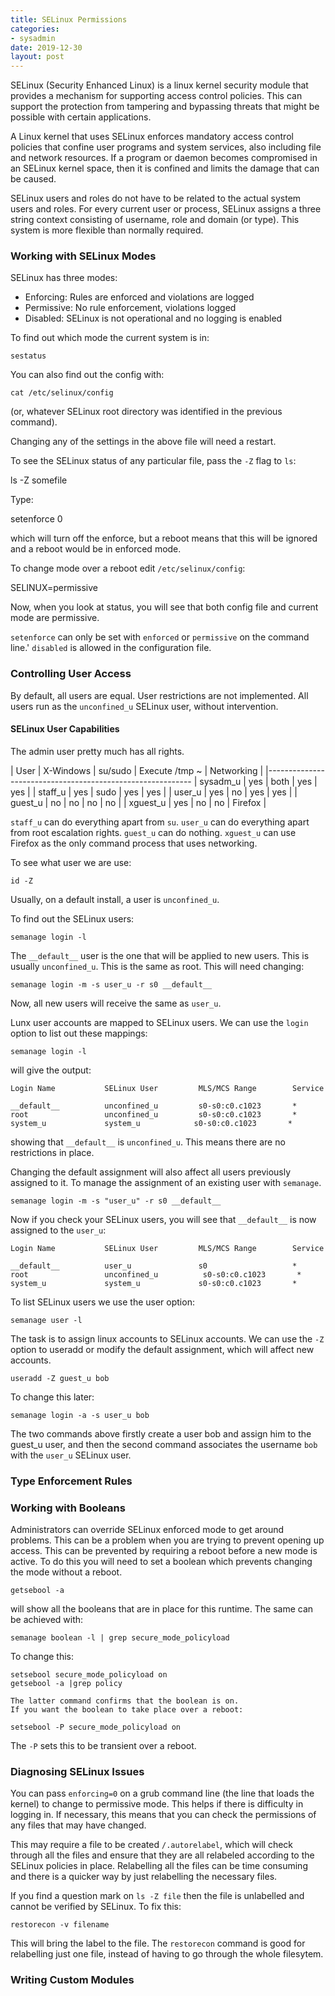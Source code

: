 ```yaml
---
title: SELinux Permissions
categories:
- sysadmin
date: 2019-12-30
layout: post
---
```


SELinux (Security Enhanced Linux) is a linux kernel security module that provides a mechanism for supporting access control policies. This can support the protection from tampering and bypassing threats that might be possible with certain applications.

A Linux kernel that uses SELinux enforces mandatory access control policies that confine user programs and system services, also including file and network resources. If a program or daemon becomes compromised in an SELinux kernel space, then it is confined and limits the damage that can be caused.

SELinux users and roles do not have to be related to the actual system users and roles. For every current user or process, SELinux assigns a three string context consisting of username, role and domain (or type). This system is more flexible than normally required.

### Working with SELinux Modes
SELinux has three modes:
- Enforcing: Rules are enforced and violations are logged
- Permissive: No rule enforcement, violations logged
- Disabled: SELinux is not operational and no logging is enabled

To find out which mode the current system is in:

    sestatus

You can also find out the config with:

    cat /etc/selinux/config

(or, whatever SELinux root directory was identified in the previous command).

Changing any of the settings in the above file will need a restart.

To see the SELinux status of any particular file, pass the ```-Z``` flag to ```ls```:

ls -Z somefile 

Type:

setenforce 0

which will turn off the enforce, but a reboot means that this will be ignored and a reboot would be in enforced mode. 

To change mode over a reboot edit ```/etc/selinux/config```:

SELINUX=permissive

Now, when you look at status, you will see that both config file and current mode are permissive.

```setenforce``` can only be set with ```enforced``` or ```permissive``` on the command line.' ```disabled``` is allowed in the configuration file. 


### Controlling User Access
By default, all users are equal. User restrictions are not implemented. All users run as the ```unconfined_u``` SELinux user, without intervention. 

#### SELinux User Capabilities

The admin user pretty much has all rights. 

| User | X-Windows | su/sudo | Execute /tmp ~ | Networking |
|-----------------------------------------------------------
| sysadm_u | yes | both | yes | yes | 
| staff_u | yes | sudo | yes | yes |
| user_u | yes | no | yes | yes | 
| guest_u | no | no | no | no | 
| xguest_u | yes | no | no | Firefox | 

```staff_u``` can do everything apart from ```su```. ```user_u``` can do everything apart from root escalation rights. ```guest_u``` can do nothing. ```xguest_u``` can use Firefox as the only command process that uses networking. 

To see what user we are use:

    id -Z

Usually, on a default install, a user is ```unconfined_u```. 

To find out the SELinux users:

    semanage login -l 

The ```__default__``` user is the one that will be applied to new users. This is usually ```unconfined_u```. This is the same as root. This will need changing:

    semanage login -m -s user_u -r s0 __default__

Now, all new users will receive the same as ```user_u```. 

Lunx user accounts are mapped to SELinux users. We can use the ```login``` option to list out these mappings:

    semanage login -l 

will give the output:

    Login Name           SELinux User         MLS/MCS Range        Service

    __default__          unconfined_u         s0-s0:c0.c1023       *
    root                 unconfined_u         s0-s0:c0.c1023       *
    system_u             system_u            s0-s0:c0.c1023       *

showing that ```__default__``` is ```unconfined_u```. This means there are no restrictions in place. 

Changing the default assignment will also affect all users previously assigned to it. To manage the assignment of an existing user with ```semanage```. 

    semanage login -m -s "user_u" -r s0 __default__

Now if you check your SELinux users, you will see that ```__default__``` is now assigned to the ```user_u```:

    Login Name           SELinux User         MLS/MCS Range        Service

    __default__          user_u               s0                   *
    root                 unconfined_u          s0-s0:c0.c1023       *
    system_u             system_u             s0-s0:c0.c1023       *


To list SELinux users we use the user option:

    semanage user -l 

The task is to assign linux accounts to SELinux accounts. We can use the ```-Z``` option to useradd or modify the default assignment, which will affect new accounts. 

    useradd -Z guest_u bob

To change this later:

    semanage login -a -s user_u bob

The two commands above firstly create a user bob and assign him to the guest_u user, and then the second command associates the username ```bob``` with the ```user_u``` SELinux user.
    

### Type Enforcement Rules

### Working with Booleans
Administrators can override SELinux enforced mode to get around problems. This can be a problem when you are trying to prevent opening up access. This can be prevented by requiring a reboot before a new mode is active. To do this you will need to set a boolean which prevents changing the mode without a reboot. 

    getsebool -a 

will show all the booleans that are in place for this runtime. The same can be achieved with:

    semanage boolean -l | grep secure_mode_policyload

To change this: 

    setsebool secure_mode_policyload on 
    getsebool -a |grep policy

    The latter command confirms that the boolean is on. 
    If you want the boolean to take place over a reboot:

    setsebool -P secure_mode_policyload on

The ```-P``` sets this to be transient over a reboot. 


### Diagnosing SELinux Issues

You can pass ```enforcing=0``` on a grub command line (the line that loads the kernel) to change to permissive mode. This helps if there is difficulty in logging in. If necessary, this means that you can check the permissions of any files that may have changed. 

This may require a file to be created ```/.autorelabel```, which will check through all the files and ensure that they are all relabeled according to the SELinux policies in place. Relabelling all the files can be time consuming and there is a quicker way by just relabelling the necessary files. 

If you find a question mark on ```ls -Z file``` then the file is unlabelled and cannot be verified by SELinux. To fix this:

    restorecon -v filename 

This will bring the label to the file. The ```restorecon``` command is good for relabelling just one file, instead of having to go through the whole filesytem. 



### Writing Custom Modules


